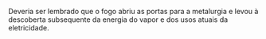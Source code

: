 ﻿Deveria ser lembrado que o fogo abriu as portas para a metalurgia e levou à descoberta subsequente da energia do vapor e dos usos atuais da eletricidade.